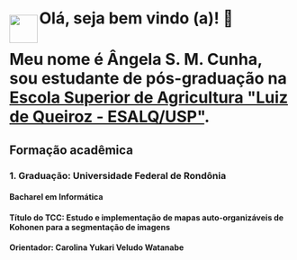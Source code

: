 <img style = "margin-top: 50px" align="left" width="50px" src="https://imagens.usp.br/wp-content/uploads/ESALQ.jpg">

# Olá, seja bem vindo (a)! 👋
# Meu nome é Ângela S. M. Cunha, sou estudante de pós-graduação na <a href="https://www.esalq.usp.br/">Escola Superior de Agricultura "Luiz de Queiroz - ESALQ/USP"</a>.

## Formação acadêmica
### 1. Graduação: Universidade Federal de Rondônia
#### Bacharel em Informática
#### Título do TCC: Estudo e implementação de mapas auto-organizáveis de Kohonen para a segmentação de imagens
#### Orientador: Carolina Yukari Veludo Watanabe


